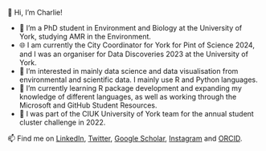 👋 Hi, I’m Charlie!

- 💞️ I’m a PhD student in Environment and Biology at the University of York, studying AMR in the Environment.
- 🌐 I am currently the City Coordinator for York for Pint of Science 2024, and I was an organiser for Data Discoveries 2023 at the University of York.
- 👀 I’m interested in mainly data science and data visualisation from environmental and scientific data. I mainly use R and Python languages.
- 🌱 I’m currently learning R package development and expanding my knowledge of different languages, as well as working through the Microsoft and GitHub Student Resources.
- 🌟 I was part of the CIUK University of York team for the annual student cluster challenge in 2022.

📫 Find me on [LinkedIn](https://www.linkedin.com/in/charlotte-head-a4b503128/), [Twitter](https://twitter.com/scicharlie), [Google Scholar](https://scholar.google.com/citations?user=2OIJcyQAAAAJ&hl=en), [Instagram](https://www.instagram.com/scicharlie/) and [ORCID](https://orcid.org/my-orcid?orcid=0000-0003-4888-9112).

<!---
charlierose22/charlierose22 is a ✨ special ✨ repository because its `README.md` (this file) appears on your GitHub profile.
You can click the Preview link to take a look at your changes.
--->
